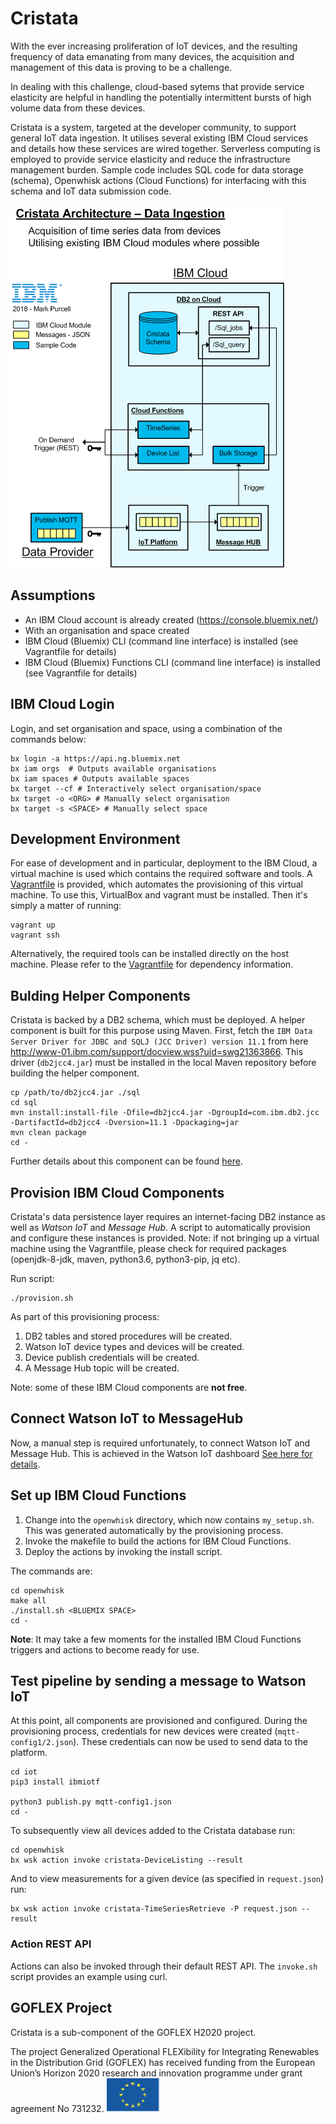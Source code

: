 # Cristata
With the ever increasing proliferation of IoT devices, and the resulting frequency of data emanating from many devices, the acquisition and management of this data is proving to be a challenge.

In dealing with this challenge, cloud-based sytems that provide service elasticity are helpful in handling the potentially intermittent bursts of high volume data from these devices.

Cristata is a system, targeted at the developer community, to support general IoT data ingestion. It utilises several existing IBM Cloud services and details how these services are wired together. Serverless computing is employed to provide service elasticity and reduce the infrastructure management burden. Sample code includes SQL code for data storage (schema), Openwhisk actions (Cloud Functions) for interfacing with this schema and IoT data submission code.


![Cristata Architecture](/images/Cristata-Architecture.gif)


## Assumptions
- An IBM Cloud account is already created (https://console.bluemix.net/)
- With an organisation and space created
- IBM Cloud (Bluemix) CLI (command line interface) is installed (see Vagrantfile for details)
- IBM Cloud (Bluemix) Functions CLI (command line interface) is installed (see Vagrantfile for details)


## IBM Cloud Login

Login, and set organisation and space, using a combination of the commands below:
```
bx login -a https://api.ng.bluemix.net
bx iam orgs  # Outputs available organisations
bx iam spaces # Outputs available spaces
bx target --cf # Interactively select organisation/space
bx target -o <ORG> # Manually select organisation
bx target -s <SPACE> # Manually select space
```

## Development Environment
For ease of development and in particular, deployment to the IBM Cloud, a virtual machine is used which contains the required software and tools. A [Vagrantfile](Vagrantfile) is provided, which automates the provisioning of this virtual machine. To use this, VirtualBox and vagrant must be installed. Then it's simply a matter of running:

```
vagrant up
vagrant ssh
```

Alternatively, the required tools can be installed directly on the host machine. Please refer to the [Vagrantfile](Vagrantfile) for dependency information.


## Bulding Helper Components

Cristata is backed by a DB2 schema, which must be deployed. A helper component is built for this purpose using Maven. First, fetch the `IBM Data Server Driver for JDBC and SQLJ (JCC Driver) version 11.1` from here http://www-01.ibm.com/support/docview.wss?uid=swg21363866. This driver (`db2jcc4.jar`) must be installed in the local Maven repository before building the helper component.

```
cp /path/to/db2jcc4.jar ./sql
cd sql
mvn install:install-file -Dfile=db2jcc4.jar -DgroupId=com.ibm.db2.jcc -DartifactId=db2jcc4 -Dversion=11.1 -Dpackaging=jar
mvn clean package
cd -
```

Further details about this component can be found [here](sql/README.md).


## Provision IBM Cloud Components

Cristata's data persistence layer requires an internet-facing DB2 instance as well as *Watson IoT* and *Message Hub*. A script to automatically provision and configure these instances is provided. Note: if not bringing up a virtual machine using the Vagrantfile, please check for required packages (openjdk-8-jdk, maven, python3.6, python3-pip, jq etc).

Run script:
```
./provision.sh
```

As part of this provisioning process:
1. DB2 tables and stored procedures will be created.
2. Watson IoT device types and devices will be created.
3. Device publish credentials will be created.
4. A Message Hub topic will be created.

Note: some of these IBM Cloud components are **not free**.


## Connect Watson IoT to MessageHub
Now, a manual step is required unfortunately, to connect Watson IoT and Message Hub. This is achieved in the Watson IoT dashboard [See here for details](wiotToMhub.md).


## Set up IBM Cloud Functions

1. Change into the `openwhisk` directory, which now contains `my_setup.sh`. This was generated automatically by the provisioning process.
2. Invoke the makefile to build the actions for IBM Cloud Functions.
3. Deploy the actions by invoking the install script.

The commands are:
```
cd openwhisk
make all
./install.sh <BLUEMIX SPACE>
cd -
```

**Note**: It may take a few moments for the installed IBM Cloud Functions triggers and actions to become ready for use.


## Test pipeline by sending a message to Watson IoT

At this point, all components are provisioned and configured. During the provisioning process, credentials for new devices were created (`mqtt-config1/2.json`). These credentials can now be used to send data to the platform.

```
cd iot
pip3 install ibmiotf

python3 publish.py mqtt-config1.json
cd -

```

To subsequently view all devices added to the Cristata database run:
```
cd openwhisk
bx wsk action invoke cristata-DeviceListing --result
```

And to view measurements for a given device (as specified in `request.json`) run:
```
bx wsk action invoke cristata-TimeSeriesRetrieve -P request.json --result
```

### Action REST API
Actions can also be invoked through their default REST API. The ```invoke.sh``` script provides an example using curl.


## GOFLEX Project

Cristata is a sub-component of the GOFLEX H2020 project. 

The project Generalized Operational FLEXibility for Integrating Renewables in the Distribution Grid (GOFLEX) has received funding from the European Union’s Horizon 2020 research and innovation programme under grant agreement No 731232. ![HorizonH2020](/images/EU.png)
